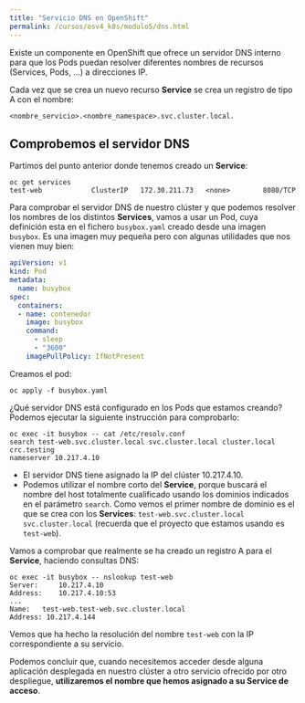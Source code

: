 ```yaml
---
title: "Servicio DNS en OpenShift"
permalink: /cursos/osv4_k8s/modulo5/dns.html
---
```


Existe un componente en OpenShift que ofrece un servidor DNS interno para que los Pods puedan resolver diferentes nombres de recursos (Services, Pods, ...) a direcciones IP.

Cada vez que se crea un nuevo recurso **Service** se crea un registro de tipo A con el nombre:

    <nombre_servicio>.<nombre_namespace>.svc.cluster.local.

## Comprobemos el servidor DNS

Partimos del punto anterior donde tenemos creado un **Service**:

    oc get services
    test-web            ClusterIP   172.30.211.73   <none>        8080/TCP  
   
Para comprobar el servidor DNS de nuestro clúster y que podemos resolver los nombres de los distintos **Services**, vamos a usar un Pod, cuya definición esta en el fichero `busybox.yaml` creado desde una imagen `busybox`.  Es una imagen muy pequeña pero con algunas utilidades que nos vienen muy bien:

```yaml
apiVersion: v1
kind: Pod
metadata:
  name: busybox
spec:
  containers:
  - name: contenedor
    image: busybox
    command:
      - sleep
      - "3600"
    imagePullPolicy: IfNotPresent
```

Creamos el pod:

    oc apply -f busybox.yaml

¿Qué servidor DNS está configurado en los Pods que estamos creando? Podemos ejecutar la siguiente instrucción para comprobarlo:

    oc exec -it busybox -- cat /etc/resolv.conf
    search test-web.svc.cluster.local svc.cluster.local cluster.local crc.testing
    nameserver 10.217.4.10

* El servidor DNS tiene asignado la IP del clúster 10.217.4.10.
* Podemos utilizar el nombre corto del **Service**, porque buscará el nombre del host totalmente cualificado usando los dominios indicados en el parámetro `search`. Como vemos el primer nombre de dominio es el que se crea con los **Services**: `test-web.svc.cluster.local svc.cluster.local` (recuerda que el proyecto que estamos usando es `test-web`).

Vamos a comprobar que realmente se ha creado un registro A para el **Service**, haciendo consultas DNS:

    oc exec -it busybox -- nslookup test-web
    Server:		10.217.4.10
    Address:	10.217.4.10:53
    ...
    Name:	test-web.test-web.svc.cluster.local
    Address: 10.217.4.144
    

Vemos que ha hecho la resolución del nombre `test-web` con la IP correspondiente a su servicio.

Podemos concluir que, cuando necesitemos acceder desde alguna aplicación desplegada en nuestro clúster a otro servicio ofrecido por otro despliegue, **utilizaremos el nombre que hemos asignado a su Service de acceso**.
